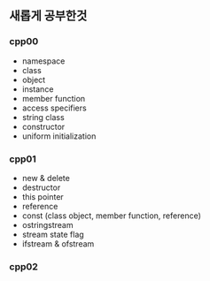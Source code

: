 ## 새롭게 공부한것
### cpp00
- namespace
- class
- object
- instance
- member function
- access specifiers
- string class
- constructor
- uniform initialization
### cpp01
- new & delete
- destructor
- this pointer
- reference
- const (class object, member function, reference)
- ostringstream
- stream state flag
- ifstream & ofstream
### cpp02
